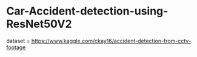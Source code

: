 # Car-Accident-detection-using-ResNet50V2

dataset = https://www.kaggle.com/ckay16/accident-detection-from-cctv-footage
